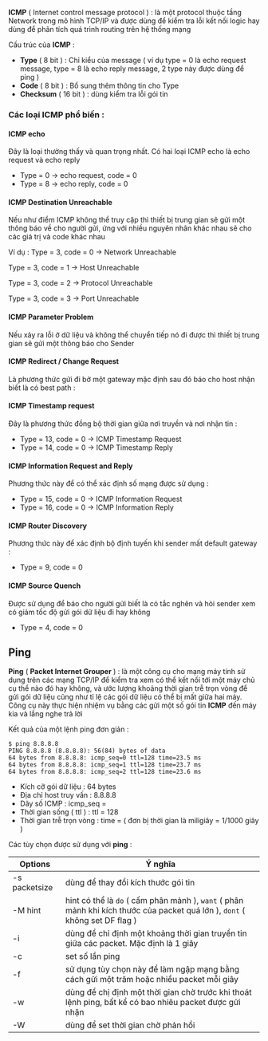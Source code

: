 **ICMP** ( Internet control message protocol ) : là một protocol thuộc tầng Network trong mô hình TCP/IP và được dùng để kiểm tra lỗi kết nối logic hay dùng để phân tích quá trình routing trên hệ thống mạng

Cấu trúc của **ICMP** : 
- **Type** ( 8 bit ) : Chỉ kiểu của message ( ví dụ type = 0 là echo request message, type = 8 là echo reply message, 2 type này được dùng để ping )
- **Code** ( 8 bit ) : Bổ sung thêm thông tin cho Type
- **Checksum** ( 16 bit ) : dùng kiểm tra lỗi gói tin

### Các loại ICMP phổ biến : 

#### ICMP echo

Đây là loại thường thấy và quan trọng nhất. Có hai loại ICMP echo là echo request và echo reply
- Type = 0 -> echo request, code = 0
- Type = 8 -> echo reply, code = 0

#### ICMP Destination Unreachable

Nếu như điểm ICMP không thể truy cập thì thiết bị trung gian sẽ gửi một thông báo về cho người gửi, ứng với nhiều nguyên nhân khác nhau sẽ cho các giá trị và code khác nhau

Ví dụ : 
  Type = 3, code = 0 -> Network Unreachable
  
  Type = 3, code = 1 -> Host Unreachable
  
  Type = 3, code = 2 -> Protocol Unreachable
  
  Type = 3, code = 3 -> Port Unreachable
  
#### ICMP Parameter Problem

Nếu xảy ra lỗi ở dữ liệu và không thể chuyển tiếp nó đi được thì thiết bị trung gian sẽ gửi một thông báo cho Sender 

#### ICMP Redirect / Change Request

Là phương thức gửi đi bở một gateway mặc định sau đó báo cho host nhận biết là có best path : 

#### ICMP Timestamp request

Đây là phương thức đồng bộ thời gian giữa nơi truyền và nơi nhận tin :

- Type = 13, code = 0 -> ICMP Timestamp Request
- Type = 14, code = 0 -> ICMP Timestamp Reply

#### ICMP Information Request and Reply

Phương thức này để có thể xác định số mạng được sử dụng :

- Type = 15, code = 0 -> ICMP Information Request
- Type = 16, code = 0 -> ICMP Information Reply

#### ICMP Router Discovery
Phương thức này để xác định bộ định tuyến khi sender mất default gateway : 

- Type = 9, code = 0

#### ICMP Source Quench

Được sử dụng để báo cho người gửi biết là có tắc nghẽn và hỏi sender xem có giảm tốc độ gửi gói dữ liệu đi hay không 

- Type = 4, code = 0

## Ping

**Ping** ( **Packet Internet Grouper** ) : là một công cụ cho mạng máy tính sử dụng trên các mạng TCP/IP để kiểm tra xem có thể kết nối tới một máy chủ cụ thể nào đó hay không, và ước lượng khoảng thời gian trễ trọn vòng để gửi gói dữ liệu cũng như tỉ lệ các gói dữ liệu có thể bị mất giữa hai máy. Công cụ này thực hiện nhiệm vụ bằng các gửi một số gói tin **ICMP** đến máy kia và lắng nghe trả lời

Kết quả của một lệnh ping đơn giản : 

```
$ ping 8.8.8.8
PING 8.8.8.8 (8.8.8.8): 56(84) bytes of data
64 bytes from 8.8.8.8: icmp_seq=0 ttl=128 time=23.5 ms
64 bytes from 8.8.8.8: icmp_seq=1 ttl=128 time=23.7 ms
64 bytes from 8.8.8.8: icmp_seq=2 ttl=128 time=23.6 ms
```

- Kích cỡ gói dữ liệu : 64 bytes
- Địa chỉ host truy vấn : 8.8.8.8
- Dãy số ICMP : icmp_seq = 
- Thời gian sống ( ttl ) : ttl = 128
- Thời gian trễ trọn vòng : time =  ( đơn bị thời gian là miligiây = 1/1000 giây )

Các tùy chọn được sử dụng với **ping** : 

| Options | Ý nghĩa |
|--|--|
| -s packetsize | dùng để thay đổi kích thước gói tin |
| -M hint | hint có thể là ``do`` ( cấm phân mảnh ), ``want`` ( phân mảnh khi kích thước của packet quá lớn ), ``dont`` ( không set DF flag ) |
| -i | dùng để chỉ định một khoảng thời gian truyền tin giữa các packet. Mặc định là 1 giây |
| -c | set số lần ping |
| -f | sử dụng tùy chọn này để làm ngập mạng bằng cách gửi một trăm hoặc nhiều packet mỗi giây |
| -w | dùng để chị định một thời gian chờ trước khi thoát lệnh ping, bất kể có bao nhiêu packet được gửi nhận | 
| -W | dùng để set thời gian chờ phản hồi |
